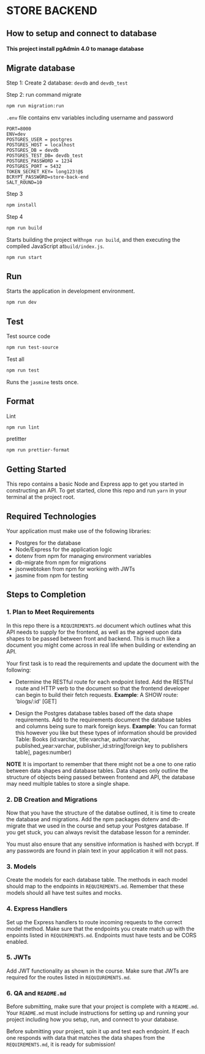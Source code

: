 # STORE BACKEND

## How to setup and connect to database

#### This project install pgAdmin 4.0 to manage database
## Migrate database

Step 1: Create 2 database: `devdb` and `devdb_test`

Step 2: run command migrate

```sh
npm run migration:run

```

`.env` file contains env variables including username and password
```
PORT=8000
ENV=dev
POSTGRES_USER = postgres
POSTGRES_HOST = localhost
POSTGRES_DB = devdb
POSTGRES_TEST_DB= devdb_test
POSTGRES_PASSWORD = 1234
POSTGRES_PORT = 5432
TOKEN_SECRET_KEY= long123!@$
BCRYPT_PASSWORD=store-back-end
SALT_ROUND=10
```
Step 3

```sh
npm install
```

Step 4

```sh
npm run build
```

Starts building the project with`npm run build`, and then executing the compiled JavaScript at`build/index.js`.

```sh
npm run start
```

## Run

Starts the application in development environment.

```sh
npm run dev
```

## Test

Test source code

```sh
npm run test-source
```

Test all

```sh
npm run test
```

Runs the `jasmine` tests once.

## Format

Lint

```sh
npm run lint
```

pretitter

```sh
npm run prettier-format
```

## Getting Started

This repo contains a basic Node and Express app to get you started in constructing an API. To get started, clone this repo and run `yarn` in your terminal at the project root.

## Required Technologies
Your application must make use of the following libraries:
- Postgres for the database
- Node/Express for the application logic
- dotenv from npm for managing environment variables
- db-migrate from npm for migrations
- jsonwebtoken from npm for working with JWTs
- jasmine from npm for testing

## Steps to Completion

### 1. Plan to Meet Requirements

In this repo there is a `REQUIREMENTS.md` document which outlines what this API needs to supply for the frontend, as well as the agreed upon data shapes to be passed between front and backend. This is much like a document you might come across in real life when building or extending an API.

Your first task is to read the requirements and update the document with the following:
- Determine the RESTful route for each endpoint listed. Add the RESTful route and HTTP verb to the document so that the frontend developer can begin to build their fetch requests.
**Example**: A SHOW route: 'blogs/:id' [GET]

- Design the Postgres database tables based off the data shape requirements. Add to the requirements document the database tables and columns being sure to mark foreign keys.
**Example**: You can format this however you like but these types of information should be provided
Table: Books (id:varchar, title:varchar, author:varchar, published_year:varchar, publisher_id:string[foreign key to publishers table], pages:number)

**NOTE** It is important to remember that there might not be a one to one ratio between data shapes and database tables. Data shapes only outline the structure of objects being passed between frontend and API, the database may need multiple tables to store a single shape.

### 2.  DB Creation and Migrations

Now that you have the structure of the databse outlined, it is time to create the database and migrations. Add the npm packages dotenv and db-migrate that we used in the course and setup your Postgres database. If you get stuck, you can always revisit the database lesson for a reminder.

You must also ensure that any sensitive information is hashed with bcrypt. If any passwords are found in plain text in your application it will not pass.

### 3. Models

Create the models for each database table. The methods in each model should map to the endpoints in `REQUIREMENTS.md`. Remember that these models should all have test suites and mocks.

### 4. Express Handlers

Set up the Express handlers to route incoming requests to the correct model method. Make sure that the endpoints you create match up with the enpoints listed in `REQUIREMENTS.md`. Endpoints must have tests and be CORS enabled.

### 5. JWTs

Add JWT functionality as shown in the course. Make sure that JWTs are required for the routes listed in `REQUIUREMENTS.md`.

### 6. QA and `README.md`

Before submitting, make sure that your project is complete with a `README.md`. Your `README.md` must include instructions for setting up and running your project including how you setup, run, and connect to your database.

Before submitting your project, spin it up and test each endpoint. If each one responds with data that matches the data shapes from the `REQUIREMENTS.md`, it is ready for submission!
